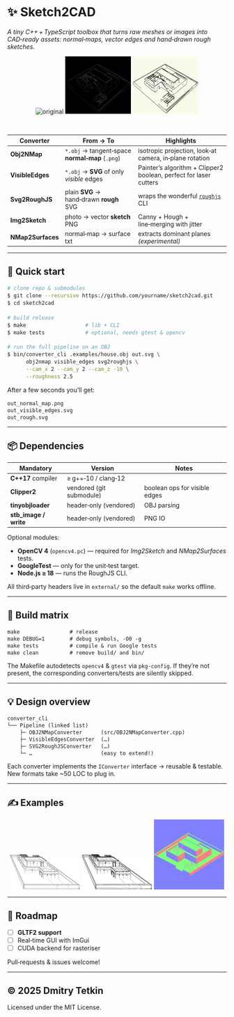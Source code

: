 # ✨ Sketch2CAD

*A tiny C++ + TypeScript toolbox that turns raw meshes or images into CAD‑ready assets: normal‑maps, vector edges and hand‑drawn rough sketches.*

<p align="center">
  <img src=".examples/house_realistic.png" width="30%" alt="original"/>
  <img src=".examples/house_realistic_edges.png" width="30%" alt="edges"/>
  <img src=".examples/house_realistic_lines.png" width="30%" alt="sketch"/>
</p>

<br/>

| Converter         | From → To                                       | Highlights                                                        |
| ----------------- | ----------------------------------------------- | ----------------------------------------------------------------- |
| **Obj2NMap**      | `*.obj` → tangent‑space **normal‑map** (`.png`) | isotropic projection, look‑at camera, in‑plane rotation           |
| **VisibleEdges**  | `*.obj` → **SVG** of only *visible* edges       | Painter’s algorithm + Clipper2 boolean, perfect for laser cutters |
| **Svg2RoughJS**   | plain **SVG** → hand‑drawn **rough** SVG        | wraps the wonderful [`roughjs`](https://roughjs.com) CLI          |
| **Img2Sketch**    | photo → vector **sketch** PNG                   | Canny + Hough + line‑merging with jitter                          |
| **NMap2Surfaces** | normal‑map → surface txt                        | extracts dominant planes *(experimental)*                         |

---

## 🌱 Quick start

```bash
# clone repo & submodules
$ git clone --recursive https://github.com/yourname/sketch2cad.git
$ cd sketch2cad

# build release
$ make                   # lib + CLI
$ make tests             # optional, needs gtest & opencv

# run the full pipeline on an OBJ
$ bin/converter_cli .examples/house.obj out.svg \
      obj2nmap visible_edges svg2roughjs \
      --cam_x 2 --cam_y 2 --cam_z -10 \
      --roughness 2.5
```

After a few seconds you’ll get:

```text
out_normal_map.png
out_visible_edges.svg
out_rough.svg
```

---

## 📦 Dependencies

| Mandatory              | Version                  | Notes                         |
| ---------------------- | ------------------------ | ----------------------------- |
| **C++17** compiler     | ≥ g++‑10 / clang‑12      |                               |
| **Clipper2**           | vendored (git submodule) | boolean ops for visible edges |
| **tinyobjloader**      | header‑only (vendored)   | OBJ parsing                   |
| **stb\_image / write** | header‑only (vendored)   | PNG IO                        |

Optional modules:

* **OpenCV 4** (`opencv4.pc`) — required for *Img2Sketch* and *NMap2Surfaces* tests.
* **GoogleTest** — only for the unit‑test target.
* **Node.js ≥ 18** — runs the RoughJS CLI.

All third‑party headers live in `external/` so the default `make` works offline.

---

## 🔧 Build matrix

```text
make                # release
make DEBUG=1        # debug symbols, -O0 -g
make tests          # compile & run Google tests
make clean          # remove build/ and bin/
```

The Makefile autodetects `opencv4` & `gtest` via `pkg‑config`. If they’re not
present, the corresponding converters/tests are silently skipped.

---

## 💡 Design overview

```
converter_cli
└── Pipeline (linked list)
    ├─ OBJ2NMapConverter      (src/OBJ2NMapConverter.cpp)
    ├─ VisibleEdgesConverter  (…)
    ├─ SVG2RoughJSConverter   (…)
    └─ …                      (easy to extend!)
```

Each converter implements the `IConverter` interface → reusable & testable.
New formats take \~50 LOC to plug in.

---

## ✍️ Examples

<p align="center">
  <img src=".examples/visible_edges.svg" width="32%" alt="edges svg"/>
  <img src=".examples/rough_gen.svg"   width="32%" alt="rough svg"/>
  <img src=".examples/house_converted.png" width="32%" alt="normal map"/>
</p>

---

## 🚀 Roadmap

* [ ] **GLTF2 support**
* [ ] Real‑time GUI with ImGui
* [ ] CUDA backend for rasteriser

Pull‑requests & issues welcome!

---

## © 2025 Dmitry Tetkin

Licensed under the MIT License.
